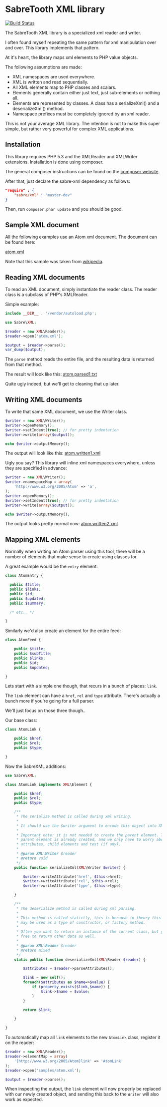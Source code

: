 SabreTooth XML library
======================

[![Build Status](https://secure.travis-ci.org/evert/sabre-xml.png?branch=master)](http://travis-ci.org/evert/sabre-xml)

The SabreTooth XML library is a specialized xml reader and writer.

I often found myself repeating the same pattern for xml manipulation over and
over. This library implements that pattern.

At it's heart, the library maps xml elements to PHP value objects.

The following assumptions are made:

* XML namespaces are used everywhere.
* XML is written and read sequentially.
* All XML elements map to PHP classes and scalars.
* Elements generally contain either just text, just sub-elements or nothing all.
* Elements are represented by classes. A class has a serializeXml() and a
  deserializeXml() method.
* Namespace prefixes must be completely ignored by an xml reader.

This is not your average XML library. The intention is not to make this super
simple, but rather very powerful for complex XML applications.

Installation
------------

This library requires PHP 5.3 and the XMLReader and XMLWriter extensions.
Installation is done using composer.

The general composer instructions can be found on the [composer website](http://getcomposer.org/doc/00-intro.md).

After that, just declare the sabre-xml dependency as follows:

```json
"require" : {
    "sabre/xml" : "master-dev"
}
```

Then, run `composer.phar update` and you should be good.

Sample XML document
-------------------

All the following examples use an Atom xml document.
The document can be found here:

[atom.xml](https://github.com/evert/sabre-xml/blob/master/samples/atom.xml)

Note that this sample was taken from [wikipedia](https://en.wikipedia.org/wiki/Atom_%28standard%29).

Reading XML documents
---------------------

To read an XML document, simply instantiate the reader class. The reader class
is a subclass of PHP's XMLReader.

Simple example:

```php
include __DIR__ . '/vendor/autoload.php';

use Sabre\XML;

$reader = new XML\Reader();
$reader->open('atom.xml');

$output = $reader->parse();
var_dump($output);
```

The `parse` method reads the entire file, and the resulting data is returned
from that method.

The result will look like this: [atom.parsed1.txt](https://github.com/evert/sabre-xml/blob/master/samples/atom.parsed1.txt)

Quite ugly indeed, but we'll get to cleaning that up later.

Writing XML documents
---------------------

To write that same XML document, we use the Writer class.

```php
$writer = new XML\Writer();
$writer->openMemory();
$writer->setIndent(true); // for pretty indentation
$writer->write(array($output));

echo $writer->outputMemory();
```

The output will look like this: [atom.written1.xml](https://github.com/evert/sabre-xml/blob/master/samples/atom.written1.xml)

Ugly you say? This library will inline xml namespaces everywhere, unless they
are specified in advance:

```php
$writer = new XML\Writer();
$writer->namespaceMap = array(
    'http://www.w3.org/2005/Atom' => 'a',
);
$writer->openMemory();
$writer->setIndent(true); // for pretty indentation
$writer->write(array($output));

echo $writer->outputMemory();
```

The output looks pretty normal now: [atom.written2.xml](https://github.com/evert/sabre-xml/blob/master/samples/atom.written2.xml)

Mapping XML elements
--------------------

Normally when writing an Atom parser using this tool, there will be a number of
elements that make sense to create using classes for.

A great example would be the `entry` element:

```php
class AtomEntry {

  public $title;
  public $links;
  public $id;
  public $updated;
  public $summary;

  /* etc.. */

}
```

Similarly we'd also create an element for the entire feed:

```php
class AtomFeed {

    public $title;
    public $subTitle;
    public $links;
    public $id;
    public $updated;

}
```

Lets start with a simple one though, that recurs in a bunch of places: `link`.

The `link` element can have a `href`, `rel` and `type` attribute. There's actually a
bunch more if you're going for a full parser.

We'll just focus on those three though..

Our base class:

```php
class AtomLink {

    public $href;
    public $rel;
    public $type;

}
```

Now the SabreXML additions:

```php
use Sabre\XML;

class AtomLink implements XML\Element {

    public $href;
    public $rel;
    public $type;

    /**
     * The serialize method is called during xml writing.
     *
     * It should use the $writer argument to encode this object into XML.
     *
     * Important note: it is not needed to create the parent element. The
     * parent element is already created, and we only have to worry about
     * attributes, child elements and text (if any).
     *
     * @param XML\Writer $reader
     * @return void
     */
    public function serializeXml(XML\Writer $writer) {

        $writer->writeAttribute('href', $this->href);
        $writer->writeAttribute('rel', $this->rel);
        $writer->writeAttribute('type', $this->type);

    }

    /**
     * The deserialize method is called during xml parsing.
     *
     * This method is called statictly, this is because in theory this method
     * may be used as a type of constructor, or factory method.
     *
     * Often you want to return an instance of the current class, but you are
     * free to return other data as well.
     *
     * @param XML\Reader $reader
     * @return mixed
     */
    static public function deserializeXml(XML\Reader $reader) {

        $attributes = $reader->parseAttributes();

        $link = new self();
        foreach($attributes as $name=>$value) {
            if (property_exists($link,$name)) {
                $link->$name = $value;
            }
        }

        return $link;

    }

}
```

To automatically map all `link` elements to the new `AtomLink` class, register
it on the reader:

```php
$reader = new XML\Reader();
$reader->elementMap = array(
    '{http://www.w3.org/2005/Atom}link' => 'AtomLink'
);
$reader->open('samples/atom.xml');

$output = $reader->parse();
```

When inspecting the output, the `link` element will now properly be replaced
with our newly created object, and sending this back to the `Writer` will also
work as expected.

